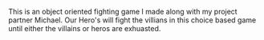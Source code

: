 This is an object oriented fighting game I made along with my project partner Michael. Our Hero's will fight the villians 
in this choice based game until either the villains or heros are exhuasted.
